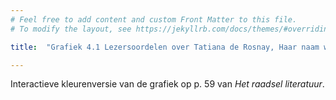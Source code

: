 ```yaml
---
# Feel free to add content and custom Front Matter to this file.
# To modify the layout, see https://jekyllrb.com/docs/themes/#overriding-theme-defaults

title:  "Grafiek 4.1 Lezersoordelen over Tatiana de Rosnay, Haar naam was Sarah"

---
```


Interactieve kleurenversie van de grafiek op p. 59 van *Het raadsel literatuur*.

<script src="https://d3js.org/d3.v6.min.js" defer></script>
<script src="https://d3js.org/d3-scale.v3.min.js" defer></script>
<script src="js/companion_utils_locale-nl.js" defer></script>
<script src="js/companion_utils_colors.js" defer></script>
<script src="js/companion_utils_svg2png.js" defer></script>
<script src="js/companion_abstraction_barchart.js" defer></script>

<script src="js/companion_chart_4-1_sarah.js" defer></script>

<div class="chart_float" id="chart_4-1_sarah">
  <div class="plot"></div>
</div>

<!-- **Hoe zijn de metingen te repliceren?**
VOORBEELDQUERY HIER! -->
